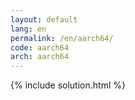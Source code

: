 ```yaml
---
layout: default
lang: en
permalink: /en/aarch64/
code: aarch64
arch: aarch64
---
```

{% include solution.html %}
